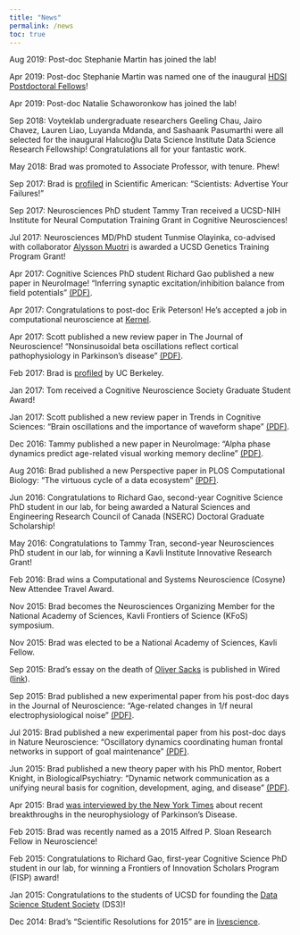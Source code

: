 ```yaml
---
title: "News"
permalink: /news
toc: true
---
```


Aug 2019: Post-doc Stephanie Martin has joined the lab!

Apr 2019: Post-doc Stephanie Martin was named one of the inaugural [HDSI Postdoctoral Fellows](https://datascience.ucsd.edu/neuroscience-specialist-joins-hdsi-in-first-postdoctoral-fellowship-cohort/)!

Apr 2019: Post-doc Natalie Schaworonkow has joined the lab!

Sep 2018: Voyteklab undergraduate researchers Geeling Chau, Jairo Chavez, Lauren Liao, Luyanda Mdanda, and Sashaank Pasumarthi were all selected for the inaugural Halıcıoğlu Data Science Institute Data Science Research Fellowship! Congratulations all for your fantastic work.

May 2018: Brad was promoted to Associate Professor, with tenure. Phew!

Sep 2017: Brad is [profiled](https://blogs.scientificamerican.com/observations/scientists-advertise-your-failures/) in Scientific American: “Scientists: Advertise Your Failures!”

Sep 2017: Neurosciences PhD student Tammy Tran received a UCSD-NIH Institute for Neural Computation Training Grant in Cognitive Neurosciences!

Jul 2017: Neurosciences MD/PhD student Tunmise Olayinka, co-advised with collaborator [Alysson Muotri](https://healthsciences.ucsd.edu/som/pediatrics/research/labs/muotri-lab/Pages/default.aspx) is awarded a UCSD Genetics Training Program Grant!

Apr 2017: Cognitive Sciences PhD student Richard Gao published a new paper in NeuroImage! “Inferring synaptic excitation/inhibition balance from field potentials”
<a href="{{'/assets/images/Gao-NeuroImage2017.pdf' | relative_url }}">(PDF)</a>.

Apr 2017: Congratulations to post-doc Erik Peterson! He’s accepted a job in computational neuroscience at [Kernel](http://kernel.co/).

Apr 2017: Scott published a new review paper in The Journal of Neuroscience! “Nonsinusoidal beta oscillations reflect cortical pathophysiology in Parkinson’s disease”
<a href="{{'/assets/images/Cole-JNeurosci_inpress.pdf' | relative_url }}">(PDF)</a>.

Feb 2017: Brad is [profiled](http://neuroscience.berkeley.edu/alumni-profile-bradley-voytek/) by UC Berkeley.

Jan 2017: Tom received a Cognitive Neuroscience Society Graduate Student Award!

Jan 2017: Scott published a new review paper in Trends in Cognitive Sciences: “Brain oscillations and the importance of waveform shape”
<a href="{{'/assets/images/Cole-TrendsCognSci2017.pdf' | relative_url }}">(PDF)</a>.

Dec 2016: Tammy published a new paper in NeuroImage: “Alpha phase dynamics predict age-related visual working memory decline”
<a href="{{'/assets/images/Tran-NeuroImage2016.pdf' | relative_url }}">(PDF)</a>.

Aug 2016: Brad published a new Perspective paper in PLOS Computational Biology: “The virtuous cycle of a data ecosystem”
<a href="{{'/assets/images/Voytek-PLOSComputBiol2016.pdf' | relative_url }}">(PDF)</a>.

Jun 2016: Congratulations to Richard Gao, second-year Cognitive Science PhD student in our lab, for being awarded a Natural Sciences and Engineering Research Council of Canada (NSERC) Doctoral Graduate Scholarship!

May 2016: Congratulations to Tammy Tran, second-year Neurosciences PhD student in our lab, for winning a Kavli Institute Innovative Research Grant!

Feb 2016: Brad wins a Computational and Systems Neuroscience (Cosyne) New Attendee Travel Award.

Nov 2015: Brad becomes the Neurosciences Organizing Member for the National Academy of Sciences, Kavli Frontiers of Science (KFoS) symposium.

Nov 2015: Brad was elected to be a National Academy of Sciences, Kavli Fellow.

Sep 2015: Brad’s essay on the death of [Oliver Sacks](https://en.wikipedia.org/wiki/Oliver_Sacks) is
published in Wired ([link](http://www.wired.com/2015/09/brad-voytek-oliver-sacks-soft-thinking/)).

Sep 2015: Brad published a new experimental paper from his post-doc days in the Journal of Neuroscience: “Age-related changes in 1/f neural electrophysiological noise”
<a href="{{'/assets/images/Voytek-JNeurosci2015.pdf' | relative_url }}">(PDF)</a>.

Jul 2015: Brad published a new experimental paper from his post-doc days in Nature Neuroscience: “Oscillatory dynamics coordinating human frontal networks in support of goal maintenance”
<a href="{{'/assets/images/Voytek-NatureNeurosci2015.pdf' | relative_url }}">(PDF)</a>.

Jun 2015: Brad published a new theory paper with his PhD mentor, Robert Knight, in BiologicalPsychiatry: “Dynamic network communication as a unifying neural basis for cognition, development, aging, and disease”
<a href="{{'/assets/images/Voytek-BiolPsychiatry2015.pdf ' | relative_url }}">(PDF)</a>.

Apr 2015: Brad [was interviewed by the New York Times](http://www.nytimes.com/2015/04/16/science/clues-to-how-an-electric-treatment-for-parkinsons-works.html?_r=0) about recent breakthroughs in the neurophysiology of Parkinson’s Disease.

Feb 2015: Brad was recently named as a 2015 Alfred P. Sloan Research Fellow in Neuroscience!

Feb 2015: Congratulations to Richard Gao, first-year Cognitive Science PhD student in our lab, for winning a Frontiers of Innovation Scholars Program (FISP) award!

Jan 2015: Congratulations to the students of UCSD for founding the [Data Science Student Society](http://ds3.ucsd.edu/) (DS3)!

Dec 2014: Brad’s “Scientific Resolutions for 2015” are in [livescience](http://www.livescience.com/49297-scientist-new-years-resolutions.html).
